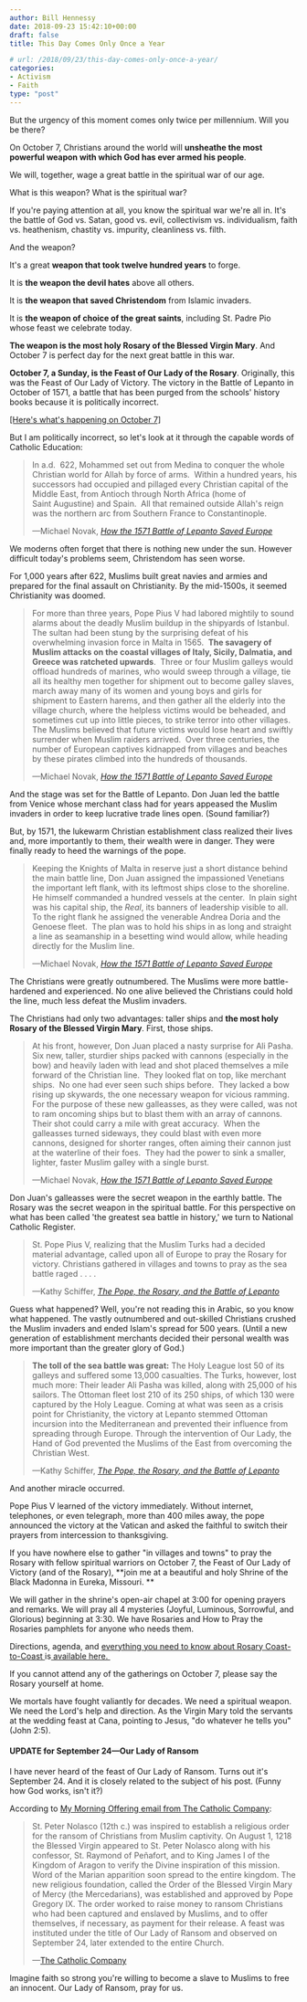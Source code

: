 ```yaml
---
author: Bill Hennessy
date: 2018-09-23 15:42:10+00:00
draft: false
title: This Day Comes Only Once a Year

# url: /2018/09/23/this-day-comes-only-once-a-year/
categories:
- Activism
- Faith
type: "post"
---
```





But the urgency of this moment comes only twice per millennium. Will you be there?







On October 7, Christians around the world will **unsheathe the most powerful weapon with which God has ever armed his people**. 







We will, together, wage a great battle in the spiritual war of our age. 







What is this weapon? What is the spiritual war? 







If you're paying attention at all, you know the spiritual war we're all in. It's the battle of God vs. Satan, good vs. evil, collectivism vs. individualism, faith vs. heathenism, chastity vs. impurity, cleanliness vs. filth. 







And the weapon? 







It's a great **weapon that took twelve hundred years** to forge. 







It is **the weapon the devil hates** above all others.







It is **the weapon that saved Christendom** from Islamic invaders. 







It is **the weapon of choice of the great saints**, including St. Padre Pio whose feast we celebrate today. 







**The weapon is the **most holy** Rosary of the Blessed Virgin Mary**. And October 7 is perfect day for the next great battle in this war.







**October 7, a Sunday, is the Feast of Our Lady of the Rosary**. Originally, this was the Feast of Our Lady of Victory. The victory in the Battle of Lepanto in October of 1571, a battle that has been purged from the schools' history books because it is politically incorrect. 







[[Here's what's happening on October 7]](https://www.hennessysview.com/2018/09/18/rosary-coast-to-coast-october-7-pray-for-america/)







But I am politically incorrect, so let's look at it through the capable words of Catholic Education:







> In a.d.  622, Mohammed set out from Medina to conquer the whole Christian world for Allah by force of arms.  Within a hundred years, his successors had occupied and pillaged every Christian capital of the Middle East, from Antioch through North Africa (home of Saint Augustine) and Spain.  All that remained outside Allah's reign was the northern arc from Southern France to Constantinople.
> 
> —Michael Novak, _[How the 1571 Battle of Lepanto Saved Europe  
](https://www.catholiceducation.org/en/culture/history/how-the-1571-battle-of-lepanto-saved-europe.html)_







We moderns often forget that there is nothing new under the sun. However difficult today's problems seem, Christendom has seen worse. 







For 1,000 years after 622, Muslims built great navies and armies and prepared for the final assault on Christianity. By the mid-1500s, it seemed Christianity was doomed. 







> For more than three years, Pope Pius V had labored mightily to sound alarms about the deadly Muslim buildup in the shipyards of Istanbul.  The sultan had been stung by the surprising defeat of his overwhelming invasion force in Malta in 1565.  **The savagery of Muslim attacks on the coastal villages of Italy, Sicily, Dalmatia, and Greece was ratcheted upwards**.  Three or four Muslim galleys would offload hundreds of marines, who would sweep through a village, tie all its healthy men together for shipment out to become galley slaves, march away many of its women and young boys and girls for shipment to Eastern harems, and then gather all the elderly into the village church, where the helpless victims would be beheaded, and sometimes cut up into little pieces, to strike terror into other villages.  The Muslims believed that future victims would lose heart and swiftly surrender when Muslim raiders arrived.  Over three centuries, the number of European captives kidnapped from villages and beaches by these pirates climbed into the hundreds of thousands.
> 
> —Michael Novak, _[How the 1571 Battle of Lepanto Saved Europe](https://www.catholiceducation.org/en/culture/history/how-the-1571-battle-of-lepanto-saved-europe.html)_







And the stage was set for the Battle of Lepanto. Don Juan led the battle from Venice whose merchant class had for years appeased the Muslim invaders in order to keep lucrative trade lines open. (Sound familiar?)







But, by 1571, the lukewarm Christian establishment class realized their lives and, more importantly to them, their wealth were in danger. They were finally ready to heed the warnings of the pope. 







> Keeping the Knights of Malta in reserve just a short distance behind the main battle line, Don Juan assigned the impassioned Venetians the important left flank, with its leftmost ships close to the shoreline.  He himself commanded a hundred vessels at the center.  In plain sight was his capital ship, the _Real_, its banners of leadership visible to all.  To the right flank he assigned the venerable Andrea Doria and the Genoese fleet.  The plan was to hold his ships in as long and straight a line as seamanship in a besetting wind would allow, while heading directly for the Muslim line.
> 
> —Michael Novak, _[How the 1571 Battle of Lepanto Saved Europe](https://www.catholiceducation.org/en/culture/history/how-the-1571-battle-of-lepanto-saved-europe.html)_







The Christians were greatly outnumbered. The Muslims were more battle-hardened and experienced. No one alive believed the Christians could hold the line, much less defeat the Muslim invaders. 







The Christians had only two advantages: taller ships and **the **most holy** Rosary of the Blessed Virgin Mary**. First, those ships. 







> At his front, however, Don Juan placed a nasty surprise for Ali Pasha.  Six new, taller, sturdier ships packed with cannons (especially in the bow) and heavily laden with lead and shot placed themselves a mile forward of the Christian line.  They looked flat on top, like merchant ships.  No one had ever seen such ships before.  They lacked a bow rising up skywards, the one necessary weapon for vicious ramming.  For the purpose of these new galleasses, as they were called, was not to ram oncoming ships but to blast them with an array of cannons.  Their shot could carry a mile with great accuracy.  When the galleasses turned sideways, they could blast with even more cannons, designed for shorter ranges, often aiming their cannon just at the waterline of their foes.  They had the power to sink a smaller, lighter, faster Muslim galley with a single burst.
> 
> —Michael Novak, _[How the 1571 Battle of Lepanto Saved Europe](https://www.catholiceducation.org/en/culture/history/how-the-1571-battle-of-lepanto-saved-europe.html)_







Don Juan's galleasses were the secret weapon in the earthly battle. The Rosary was the secret weapon in the spiritual battle. For this perspective on what has been called 'the greatest sea battle in history,' we turn to National Catholic Register.







> St. Pope Pius V, realizing that the Muslim Turks had a decided material advantage, called upon all of Europe to pray the Rosary for victory. Christians gathered in villages and towns to pray as the sea battle raged . . . .
> 
> —Kathy Schiffer, _[The Pope, the Rosary, and the Battle of Lepanto](https://www.ncregister.com/blog/kschiffer/the-pope-the-rosary-and-the-battle-of-lepanto)_







Guess what happened? Well, you're not reading this in Arabic, so you know what happened. The vastly outnumbered and out-skilled Christians crushed the Muslim invaders and ended Islam's spread for 500 years. (Until a new generation of establishment merchants decided their personal wealth was more important than the greater glory of God.)







> **The toll of the sea battle was great:** The Holy League lost 50 of its galleys and suffered some 13,000 casualties. The Turks, however, lost much more: Their leader Ali Pasha was killed, along with 25,000 of his sailors. The Ottoman fleet lost 210 of its 250 ships, of which 130 were captured by the Holy League. Coming at what was seen as a crisis point for Christianity, the victory at Lepanto stemmed Ottoman incursion into the Mediterranean and prevented their influence from spreading through Europe. Through the intervention of Our Lady, the Hand of God prevented the Muslims of the East from overcoming the Christian West.
> 
> —Kathy Schiffer, _[The Pope, the Rosary, and the Battle of Lepanto](https://www.ncregister.com/blog/kschiffer/the-pope-the-rosary-and-the-battle-of-lepanto)_







And another miracle occurred. 







Pope Pius V learned of the victory immediately. Without internet, telephones, or even telegraph, more than 400 miles away, the pope announced the victory at the Vatican and asked the faithful to switch their prayers from intercession to thanksgiving.







If you have nowhere else to gather "in villages and towns" to pray the Rosary with fellow spiritual warriors on October 7, the Feast of Our Lady of Victory (and of the Rosary), **join me at a beautiful and holy Shrine of the Black Madonna in Eureka, Missouri. **







We will gather in the shrine's open-air chapel at 3:00 for opening prayers and remarks. We will pray all 4 mysteries (Joyful, Luminous, Sorrowful, and Glorious) beginning at 3:30. We have Rosaries and How to Pray the Rosaries pamphlets for anyone who needs them. 







Directions, agenda, and [everything you need to know about Rosary Coast-to-Coast ](https://www.hennessysview.com/2018/09/18/rosary-coast-to-coast-october-7-pray-for-america/)is[ available here. ](https://www.hennessysview.com/2018/09/18/rosary-coast-to-coast-october-7-pray-for-america/)







If you cannot attend any of the gatherings on October 7, please say the Rosary yourself at home. 







We mortals have fought valiantly for decades. We need a spiritual weapon. We need the Lord's help and direction. As the Virgin Mary told the servants at the wedding feast at Cana, pointing to Jesus, "do whatever he tells you" (John 2:5).







#### UPDATE for September 24—Our Lady of Ransom







I have never heard of the feast of Our Lady of Ransom. Turns out it's September 24. And it is closely related to the subject of his post. (Funny how God works, isn't it?)







According to [My Morning Offering email from The Catholic Company](https://www.catholiccompany.com/morning-offering/2018-09-24/):







> St. Peter Nolasco (12th c.) was inspired to establish a religious order for the ransom of Christians from Muslim captivity. On August 1, 1218 the Blessed Virgin appeared to St. Peter Nolasco along with his confessor, St. Raymond of Peñafort, and to King James I of the Kingdom of Aragon to verify the Divine inspiration of this mission. Word of the Marian apparition soon spread to the entire kingdom. The new religious foundation, called the Order of the Blessed Virgin Mary of Mercy (the Mercedarians), was established and approved by Pope Gregory IX. The order worked to raise money to ransom Christians who had been captured and enslaved by Muslims, and to offer themselves, if necessary, as payment for their release. A feast was instituted under the title of Our Lady of Ransom and observed on September 24, later extended to the entire Church.
> 
> —[The Catholic Company](https://www.catholiccompany.com/morning-offering/2018-09-24/)







Imagine faith so strong you're willing to become a slave to Muslims to free an innocent. Our Lady of Ransom, pray for us. 



